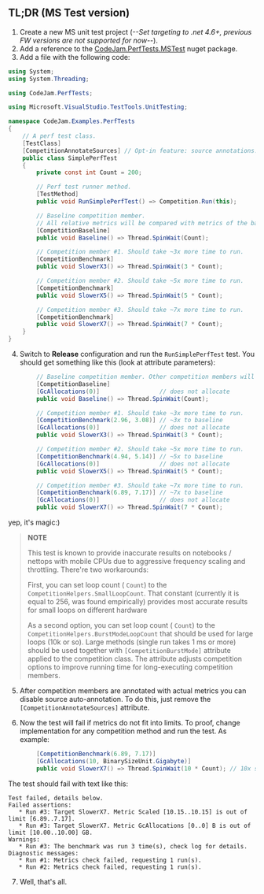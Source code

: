 ## TL;DR (MS Test version)

1. Create a new MS unit test project (*--Set targeting to .net 4.6+, previous FW versions are not supported for now--*).
2. Add a reference to the [CodeJam.PerfTests.MSTest](https://www.nuget.org/packages/CodeJam.PerfTests.MSTest) nuget package.
3. Add a file with the following code:
```c#
using System;
using System.Threading;

using CodeJam.PerfTests;

using Microsoft.VisualStudio.TestTools.UnitTesting;

namespace CodeJam.Examples.PerfTests
{
	// A perf test class.
	[TestClass]
	[CompetitionAnnotateSources] // Opt-in feature: source annotations.
	public class SimplePerfTest
	{
		private const int Count = 200;

		// Perf test runner method.
		[TestMethod]
		public void RunSimplePerfTest() => Competition.Run(this);

		// Baseline competition member.
		// All relative metrics will be compared with metrics of the baseline method.
		[CompetitionBaseline]
		public void Baseline() => Thread.SpinWait(Count);

		// Competition member #1. Should take ~3x more time to run.
		[CompetitionBenchmark]
		public void SlowerX3() => Thread.SpinWait(3 * Count);

		// Competition member #2. Should take ~5x more time to run.
		[CompetitionBenchmark]
		public void SlowerX5() => Thread.SpinWait(5 * Count);

		// Competition member #3. Should take ~7x more time to run.
		[CompetitionBenchmark]
		public void SlowerX7() => Thread.SpinWait(7 * Count);
	}
}
```

4. Switch to **Release** configuration and run the `RunSimplePerfTest` test. You should get something like this (look at attribute parameters):
```c#
		// Baseline competition member. Other competition members will be compared with this.
		[CompetitionBaseline]
		[GcAllocations(0)]                 // does not allocate
		public void Baseline() => Thread.SpinWait(Count);

		// Competition member #1. Should take ~3x more time to run.
		[CompetitionBenchmark(2.96, 3.08)] // ~3x to baseline
		[GcAllocations(0)]                 // does not allocate
		public void SlowerX3() => Thread.SpinWait(3 * Count);

		// Competition member #2. Should take ~5x more time to run.
		[CompetitionBenchmark(4.94, 5.14)] // ~5x to baseline
		[GcAllocations(0)]                 // does not allocate
		public void SlowerX5() => Thread.SpinWait(5 * Count);

		// Competition member #3. Should take ~7x more time to run.
		[CompetitionBenchmark(6.89, 7.17)] // ~7x to baseline
		[GcAllocations(0)]                 // does not allocate
		public void SlowerX7() => Thread.SpinWait(7 * Count);
```
yep, it's magic:)

 > **NOTE**
 >
 > This test is known to provide inaccurate results on notebooks / nettops with mobile CPUs due to aggressive frequency scaling and throttling. There're two workarounds:
 >
 > First, you can set loop count ( `Count`) to the `CompetitionHelpers.SmallLoopCount`. That constant (currently it is equal to 256, was found empirically) provides most accurate results for small loops on different hardware 
 >
 > As a second option, you can set loop count ( `Count`) to the `CompetitionHelpers.BurstModeLoopCount` that should be used for large loops (10k or so). Large methods (single run takes 1 ms or more) should be used together with `[CompetitionBurstMode]` attribute applied to the competition class. The attribute adjusts competition options to improve running time for long-executing competition members.

5. After competition members are annotated with actual metrics you can disable source auto-annotation. To do this, just remove the `[CompetitionAnnotateSources]` attribute.

6. Now the test will fail if metrics do not fit into limits. To proof, change implementation for any competition method and run the test. As example:
```c#
		[CompetitionBenchmark(6.89, 7.17)]
		[GcAllocations(10, BinarySizeUnit.Gigabyte)]
		public void SlowerX7() => Thread.SpinWait(10 * Count); // 10x slower
```
 The test should fail with text like this:
 ```
Test failed, details below.
Failed assertions:
	* Run #3: Target SlowerX7. Metric Scaled [10.15..10.15] is out of limit [6.89..7.17].
	* Run #3: Target SlowerX7. Metric GcAllocations [0..0] B is out of limit [10.00..10.00] GB.
Warnings:
	* Run #3: The benchmark was run 3 time(s), check log for details.
Diagnostic messages:
	* Run #1: Metrics check failed, requesting 1 run(s).
	* Run #2: Metrics check failed, requesting 1 run(s).
 ```

7. Well, that's all.
